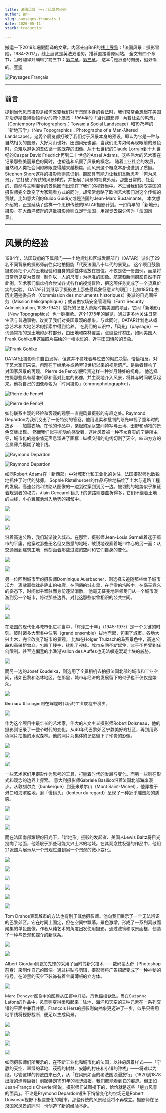 ```yaml
---
title: 法国风景「一」：风景的经验
author: BnF
slug: paysages-francais-1
date: 2020-05-11
stack: traduction

---
```

搬运一下2019年暑假翻译的文章。内容来自BnF的[线上展览](http://expositions.bnf.fr/paysages-francais/index-en.php#accueil)：「法国风景：摄影冒险，1984-2017」。线上展览是英法双语的，推荐直接看原网站。 全文有四个章节，当时翻译并编辑了前三节：[第二章](../articles/paysages-francais-2)，[第三章](../articles/paysages-francais-3)。 这本👇是展览的图册，挺好看的。[豆瓣](https://book.douban.com/subject/27185879/)


![Paysages Français](https://img9.doubanio.com/view/subject/l/public/s29595270.jpg)

---

## 前言

提到当代风景摄影是如何改变我们对于景观本身的看法时，我们常常会想起在美国乔治伊斯曼博物馆举办的两个展览：1966年的「当代摄影师：向着社会的风景」（Contempory Photographers：Toward a Social Landscape）和1975年的「新地形学」（New Topographics：Photographs of a Man-Altered Landscape）。这两个展览都打破了我们对于风景本身的预设，即认为它是一种与自然相关的图景。大好河山也好，田园风光也罢，当我们思考如何再现眼前的景色时，总难以避免的去依循一些既存的图像。从十七世纪的Claude Lorrain到十九世纪的Caspar David Friedrich再到二十世纪的Ansel Adams，这些伟大的艺术家在记录那些美丽景色的同时，也塑造和巩固了风景的概念。 随着工业社会的发展，自然和人类社会间的界限变得越来越模糊，而风景这个概念本身也遭到了质疑。Stephen Shore这样的摄影师则意识到，摄影具有能力让我们重新思考「何为风景」。它打破了传统的风景样式，并拓展了风景的视觉外延。那些日常的、社会的、自然与文明混合的景象因而出现在了我们的视野当中。不过当我们感叹美国的摄影师完全改变了大家观看方式的同时，却常常忽略了欧洲艺术家们对这个传统的贡献，比如意大利的Guido Guidi又或是法国的Jean-Marc Bustamante。 本文想介绍的，正是延续了这样一个思辨传统的DATAR摄影计划。一如稍早的「新地形」摄影，在大西洋彼岸的这批摄影师则立足于法国，用视觉去探讨何为「法国风景」。

---

# 风景的经验 

1984年，法国政府的下属部门——土地规划和区域发展部门（DATAR）派出了29名不同背景的摄影师前往实地拍摄能「代表法国八十年代的景观」。 这个项目鼓励摄影师把个人的土地经验和自身的感性体验放在首位。不仅是做一份图例，而是将日常所见变为景观，制作以「人的尺度」为标准的图像。航空和新闻摄影自然不在此例。艺术家们借此机会尝试各式各样的视觉冒险，把这项任务变成了一个货真价实的实验。 DATAR计划继承了摄影史上那些最具象征意义的项目：比如1851年由历史遗迹委员会（Commission des monuments historiques）委派的日光画任务（Mission héliographique）；或者由农场安全管理局（Farm Security Administration, 1935-1942）委托的记录大萧条时期美国的项目。它同「新地形」（New Topographics）也一脉相承。这个1975年的展览，通过更多地关注日常生活与普通事物，改变了我们对美国景观的想象。与此同时，DATAR计划也从概念艺术和大地艺术的探索中得到给养。 在我们的认识中，「风景」（paysage）一词通常指的是土地的乡村部分，由田地和森林覆盖，点缀些许村庄。如同美国人Frank Gohlke用这幅照片描绘的一幅永恒的、近乎田园诗般的景象。


![Frank Gohlke](https://img9.doubanio.com/view/note/l/public/p72442758.jpg)


DATAR让摄影师们自由发挥，但这并不意味着与过去的彻底决裂。恰恰相反，对于艺术家们来说，问题在于继承亦或扬弃19世纪以来的视觉遗产。是后者建构了对国家风景的再现。 Pierre de Fenoÿl便斥责这样一种岁月静好的视角。 他选择拍摄那些具有精准轮廓和高对比度的影像，并主观地介入风景，将其与时间联系起来。他将自己的图像命名为「时间摄影」（chronophotographie）。


![Pierre de Fenoÿl](https://img9.doubanio.com/view/note/l/public/p72442782.jpg)

![Pierre de Fenoÿl](https://img9.doubanio.com/view/note/l/public/p72442781.jpg)



如何联系主观的经验和客观的观察一直是风景摄影的有趣之处。Raymond Depardon为我们交出了一份特别的答卷，他用温柔和批判的眼光审视了童年时的故乡——加雷农场。在他的作品中，亲密的家庭空间特写与土地、田野和动物的景色交替出现。 然而我们似乎能隐约感受到，这片风景被一种不太真实的宁静所主导，城市化的迹象悄无声息溜进了画框：纵横交错的电线切割了天空，四四方方的金属薄片模糊了地平线。


![Raymond Depardon](https://img9.doubanio.com/view/note/l/public/p72442967.jpg)



![Raymond Depardon](https://img9.doubanio.com/view/note/l/public/p72442965.jpg)



如同Robert Adams在「新西部」中对城市化和工业化的关注，法国摄影师也敏锐地抓住了时代的脉搏。 Sophie Ristelhueber的作品巧妙地描绘了土木与道路工程的发展。高速公路和铁路从图像的一边划过穿到到另一边。被切割的地势似乎象征着规划者的权力。Alain Ceccaroli镜头下的道路则要曲折得多，它们环绕着土地的曲线，小心翼翼地滑入地势的褶皱中。


![](https://img9.doubanio.com/view/note/l/public/p72442973.jpg)




![](https://img9.doubanio.com/view/note/l/public/p72442974.jpg)




![](https://img9.doubanio.com/view/note/l/public/p72442976.jpg)



沿着高速公路，我们渐渐驶入城市。在那里，摄影师Jean-Louis Garnell着迷于都市的平庸。他穿过那些无名但又熟悉的地域，敏锐地观察着城市中心的另一面：从交通圈到建筑工地，他刻画着那些过渡的空间和它们自身的变化。


![](https://img9.doubanio.com/view/note/l/public/p72442992.jpg)


![](https://img9.doubanio.com/view/note/l/public/p72442991.jpg)



另一位回到城市里的摄影师Dominique Auerbacher，则选择去追随那些给予城市活力，离散而往往是静止的轮廓。在同质的城市里，在寻常的场所中，在毫无意义的姿态下，时间似乎留驻而身份逐渐消散。 他毫无征兆地带领我们从一个城市漫游到另一个城市，跨过那些边界，对比这那些似曾相识的公共空间。


![](https://img9.doubanio.com/view/note/l/public/p72442994.jpg)




![](https://img9.doubanio.com/view/note/l/public/p72442993.jpg)



在法国的现代化与城市化进程当中，「辉煌三十年」（1945-1975）是一个关键的时刻。彼时诸多大型集中住宅（grand ensemble）拔地而起，包围了城市。各地大兴土木，完全改变了城市的景观。 比如在Holger Trulzsch的马赛景色中，高速公路和高架桥耸立，包围了楼宇，扰乱了视线。城市空间不断延伸，似乎不再受到任何限制。甚至连偏远的小渔港Vallon des Auffes也无法躲避混凝土块的威胁。


![](https://img9.doubanio.com/view/note/l/public/p72443010.jpg)



而另一边的Josef Koudelka，则选用了全景相机去拍摄法国北部的城市和工业空间，诸如巴黎和洛林地区。在那里，城市与经济的发展留下的似乎也不仅仅是繁荣。


![](https://img9.doubanio.com/view/note/l/public/p72443008.jpg)



Bernard Birsinger则在辉煌时代后的工业废墟中漫步。


![](https://img9.doubanio.com/view/note/l/public/p72443060.jpg)



作为这个项目中最年长的艺术家，伟大的人文主义摄影师Robert Doisneau，他的摄影则记录了一整个时代的变化。从40年代巴黎郊区宁静美好的社区，再到用彩色照片拍摄的水泥森林。他的照片为集体的记忆留下了珍贵的影像。


![](https://img9.doubanio.com/view/note/l/public/p72443011.jpg)




![](https://img9.doubanio.com/view/note/l/public/p72443012.jpg)




![](https://img9.doubanio.com/view/note/l/public/p72443020.jpg)



一些艺术家们用摄影作为思考的工具，打量着时代的发展与变化。而另一些则在形式和观念的边界上探索。 意大利摄影师Gabriele Basilico沿着法国北部海岸漫步。从敦刻尔克（Dunkerque）到圣米歇尔山（Mont Saint-Michel），他穿梭于港口和海滨胜地，用「慢镜头」（lenteur du regard）呈现了一种近乎雕塑般的质感。


![](https://img9.doubanio.com/view/note/l/public/p72443018.jpg)




![](https://img9.doubanio.com/view/note/l/public/p72443023.jpg)




![](https://img9.doubanio.com/view/note/l/public/p72443024.jpg)



而在法国南部耀眼的阳光下，「新地形」摄影的发起者、美国人Lewis Baltz将目光投向了地面，他着眼于那些可能大兴土木的地域。在其观念性极强的作品中，他用21张照片展示从一个景观过渡到另一个景观的微小变化。


![](https://img9.doubanio.com/view/note/l/public/p72443025.jpg)




![](https://img9.doubanio.com/view/note/l/public/p72443026.jpg)




![](https://img9.doubanio.com/view/note/l/public/p72443038.jpg)




![](https://img9.doubanio.com/view/note/l/public/p72443037.jpg)




![](https://img9.doubanio.com/view/note/l/public/p72443043.jpg)




![](https://img9.doubanio.com/view/note/l/public/p72443044.jpg)



Tom Drahos表现城市的方法也有别于其他摄影师。他向我们展示了一个无法辨识的巴黎郊区。它在时间上固定，但在空间中飘荡。景色激增，形成了一系列离散而聚集的单色图像。作者从纯艺术的角度出发使用摄影，通过滤镜和取景画框，创造了一种与景观和媒介的新联系。


![](https://img9.doubanio.com/view/note/l/public/p72443046.jpg)




![](https://img9.doubanio.com/view/note/l/public/p72443049.jpg)



Albert Giordan则更加先锋的采用了当时的新兴技术——数码蒙太奇（Photoshop前身）来制作自己的图像。通过拼贴与剪辑，摄影师将广告招牌变成了一种神秘的符号，在漆黑的天空下装饰有着金属薄板的立方体。


![](https://img9.doubanio.com/view/note/l/public/p72443050.jpg)



Marc Deneyer图像中的图腾从田野中升起，景色摇摇欲坠。而在Suzanne Lafont的作品中，风景则变得柔和起来：陆地、海洋和天空的三种元素在一系列交错的平面中兼容并蓄。François Hers的摄影则向抽象更迈进了一步，似乎只需用地平线将视野裁断，便足以生成风景。


![](https://img9.doubanio.com/view/note/l/public/p72443071.jpg)




![](https://img9.doubanio.com/view/note/l/public/p72443072.jpg)




![](https://img9.doubanio.com/view/note/l/public/p72443051.jpg)




![](https://img9.doubanio.com/view/note/l/public/p72443059.jpg)



如同摄影师们所展示的，在不断工业化和城市化的法国，以往的风景样式——「宁静的天空、翠绿的草地、茂密的树林、安静的村庄和小镇的钟楼」——将难以为继。尽管这样的传统由来已久，从「在风景如画的老法国浪漫旅行」（1820到1878出版的煌煌巨著）到密特朗1981年的竞选海报，我们都能看到它的痕迹。但正如Jean-François Chevrier所说，摄影师们试图揭下的，恰恰就是这些「魅力风景的面具」。不论是Raymond Depardon镜头下悄悄变化的农场还是Robert Doisneau视野下极速变化的城市，那些传统的风景经验将不再成立。摄影师在记录国家风景的同时，也创造了新的经验本身。
